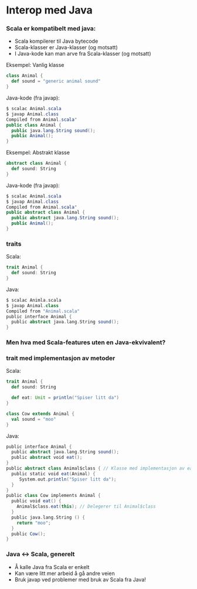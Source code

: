 # Interop med Java



### Scala er kompatibelt med java:

- Scala kompilerer til Java bytecode
- Scala-klasser er Java-klasser (og motsatt)
- I Java-kode kan man arve fra Scala-klasser (og motsatt)



Eksempel: Vanlig klasse
```scala
class Animal {
  def sound = "generic animal sound"
}
```

Java-kode (fra javap):
```java
$ scalac Animal.scala
$ javap Animal.class
Compiled from Animal.scala"
public class Animal {
  public java.lang.String sound();
  public Animal();
}
```



Eksempel: Abstrakt klasse
```scala
abstract class Animal {
  def sound: String
}

```

Java-kode (fra javap):
```java
$ scalac Animal.scala
$ javap Animal.class
Compiled from Animal.scala"
public abstract class Animal {
  public abstract java.lang.String sound();
  public Animal();
}
```




### traits

Scala:
```scala
trait Animal {
  def sound: String
}
```

Java:
```scala
$ scalac Animla.scala
$ javap Animal.class
Compiled from "Animal.scala"
public interface Animal {
  public abstract java.lang.String sound();
}
```




### Men hva med Scala-features uten en Java-ekvivalent?




### trait med implementasjon av metoder
Scala:
```scala
trait Animal {
  def sound: String

  def eat: Unit = println("Spiser litt da")
}

class Cow extends Animal {
  val sound = "moo"
}
```



Java:
```scala
public interface Animal {
  public abstract java.lang.String sound();
  public abstract void eat();
}
public abstract class Animal$class { // Klasse med implementasjon av eat
  public static void eat(Animal) {
     System.out.println("Spiser litt da");
  }
}
public class Cow implements Animal {
  public void eat() {
    Animal$class.eat(this); // Delegerer til Animal$class
  }
  public java.lang.String () {
    return "moo";
  }
  public Cow();
}

```



### Java <-> Scala, generelt
- Å kalle Java fra Scala er enkelt
- Kan være litt mer arbeid å gå andre veien
- Bruk javap ved problemer med bruk av Scala fra Java!
